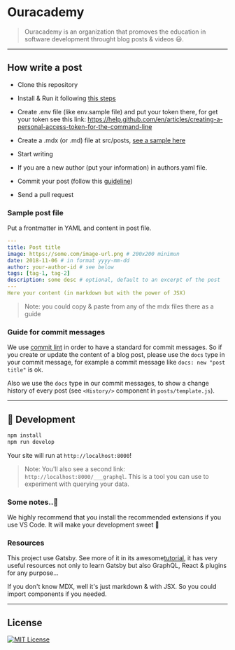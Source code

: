# Ouracademy

> Ouracademy is an organization that promoves the education in software development throught blog posts & videos 😃.

---

## How write a post

-   Clone this repository

-   Install & Run it following [this steps](#development)

-   Create .env file (like env.sample file) and put your token there, for get your token see this link: https://help.github.com/en/articles/creating-a-personal-access-token-for-the-command-line

-   Create a .mdx (or .md) file at src/posts, [see a sample here](#sample-post-file)

-   Start writing

-   If you are a new author (put your information) in authors.yaml file.

-   Commit your post (follow this [guideline](#guide-for-commit-messages))

-   Send a pull request

### Sample post file

Put a frontmatter in YAML and content in post file.

```yaml
---
title: Post title
image: https://some.com/image-url.png # 200x200 minimun
date: 2018-11-06 # in format yyyy-mm-dd
author: your-author-id # see below
tags: [tag-1, tag-2]
description: some desc # optional, default to an excerpt of the post
---
Here your content (in markdown but with the power of JSX)
```

> Note: you could copy & paste from any of the mdx files there as a guide

### Guide for commit messages

We use [commit lint](https://conventional-changelog.github.io/commitlint/#/) in order to have a standard for commit messages. So if you create or update the content of a blog post, please use the `docs` type in your commit message, for example a commit message like `docs: new "post title"` is ok.

Also we use the `docs` type in our commit messages, to show a change history of every post (see `<History/>` component in `posts/template.js`).

---

## 🚀 Development

```bash
npm install
npm run develop
```

Your site will run at `http://localhost:8000`!

> Note: You'll also see a second link: `http://localhost:8000/___graphql`. This is a tool you can use to experiment with querying your data.

### Some notes..🧐

We highly recommend that you install the recommended extensions if you use VS Code. It will make your development sweet 🍰

### Resources

This project use Gatsby. See more of it in its awesome[tutorial](https://www.gatsbyjs.org/tutorial/part-five/#introducing-graphiql), it has very useful resources not only to learn Gatsby but also GraphQL, React & plugins for any purpose...

If you don't know MDX, well it's just markdown & with JSX. So you could import components if you needed.

---

## License

[![MIT License](https://img.shields.io/badge/license-MIT-blue.svg?style=flat)](/LICENSE)
